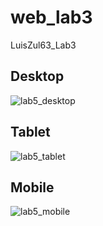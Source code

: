# web_lab3
LuisZul63_Lab3

## Desktop
![lab5_desktop](https://github.com/LewisErick/web_lab3/blob/master/lab5_desktop.png)

## Tablet
![lab5_tablet](https://github.com/LewisErick/web_lab3/blob/master/lab5_tablet_.png)

## Mobile
![lab5_mobile](https://github.com/LewisErick/web_lab3/blob/master/lab5_mobile_.png)
